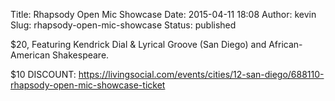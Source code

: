 Title: Rhapsody Open Mic Showcase
Date: 2015-04-11 18:08
Author: kevin
Slug: rhapsody-open-mic-showcase
Status: published

\$20, Featuring Kendrick Dial & Lyrical Groove (San Diego) and African-American Shakespeare.

\$10 DISCOUNT: https://livingsocial.com/events/cities/12-san-diego/688110-rhapsody-open-mic-showcase-ticket
